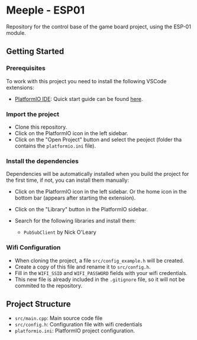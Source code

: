 # Meeple - ESP01

Repository for the control base of the game board project, using the ESP-01 module.

## Getting Started

### Prerequisites
To work with this project you need to install the following VSCode extensions:
- [PlatformIO IDE](https://marketplace.visualstudio.com/items?itemName=platformio.platformio-ide): 
    Quick start guide can be found [here](https://docs.platformio.org/en/latest/integration/ide/vscode.html#quick-start).


### Import the project

- Clone this repository.
- Click on the PlatformIO icon in the left sidebar.
- Click on the "Open Project" button and select the peoject (folder tha contains the `platformio.ini` file).

### Install the dependencies
Dependencies will be automatically installed when you build the project for the first time, if not, you can install them manually:
- Click on the PlatformIO icon in the left sidebar. Or the home icon in the bottom bar (appears after starting the extension).

- Click on the "Library" button in the PlatformIO sidebar.
- Search for the following libraries and install them:
  - `PubSubClient` by Nick O'Leary

### Wifi Configuration
- When cloning the project, a file `src/config_example.h` will be created.
- Create a copy of this file and rename it to `src/config.h`.
- Fill in the `WIFI_SSID` and `WIFI_PASSWORD` fields with your wifi credentials.
- This new file is already included in the `.gitignore` file, so it will not be commited to the repository.


## Project Structure

- `src/main.cpp`: Main source code file
- `src/config.h`: Configuration file with wifi credentials
- `platformio.ini`: PlatformIO project configuration.